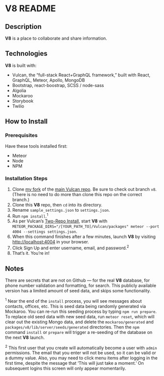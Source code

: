 # **V8** README

## Description
**V8** is a place to collaborate and share information.

## Technologies
**V8** is built with:

- Vulcan, the “full-stack React+GraphQL framework,” built with React, GraphQL, Meteor, Apollo, MongoDB
- Bootstrap, react-boostrap, SCSS / node-sass
- Algolia
- Mockaroo
- Storybook
- Twilio

## How to Install

### Prerequisites
Have these tools installed first:

* Meteor
* Node
* NPM

### Installation Steps
1. Clone [my fork](https://github.com/kevinashworth/Vulcan) of the [main Vulcan repo](https://github.com/VulcanJS/Vulcan). Be sure to check out branch `v8`. (There is no need to do more than clone this repo on the correct branch.)
1. Clone this **V8** repo, then `cd` into its directory.
1. Rename `sample_settings.json` to `settings.json`.
1. Run `npm install`.<sup>1</sup>
1. As per Vulcan’s [Two-Repo Install](https://docs.vulcanjs.org/#Two-Repo-Install-Optional), start **V8** with `METEOR_PACKAGE_DIRS="/[YOUR_PATH_TO]/Vulcan/packages" meteor --port 4004 --settings settings.json`.
1. When this command finishes after a few minutes, launch **V8** by visiting <http://localhost:4004> in your browser.
1. Click Sign Up and enter username, email, and password.<sup>2</sup>
1. That’s it. You’re in!


## Notes
There are secrets that are not on Github — for the real **V8** database, for phone number validation and formatting, for search. This publicly available version has a limited amount of seed data, and skips some functionality.

<sup>1</sup> Near the end of the `install` process, you will see messages about contacts, offices, etc. This is seed data being randomly generated via Mockaroo. You can re-run this seeding process by typing `npm run prepare`. To replace old seed data with new seed data, run `meteor reset`, which will clear out the existing Mongo data, and delete the `mockaroo/generated` and `packages/v8/lib/server/seeds/generated` directories. Then the `npm` command `install` or `prepare` will trigger a re-seeding of the database on the next **V8** launch.

<sup>2</sup> This first user that you create will automatically become a user with `admin` permissions. The email that you enter will not be used, so it can be valid or a dummy value. Also, you may need to click menu items after logging in the first time, despite the message that ‘This will just take a moment.’ On subsequent logins this screen will only appear momentarily.

